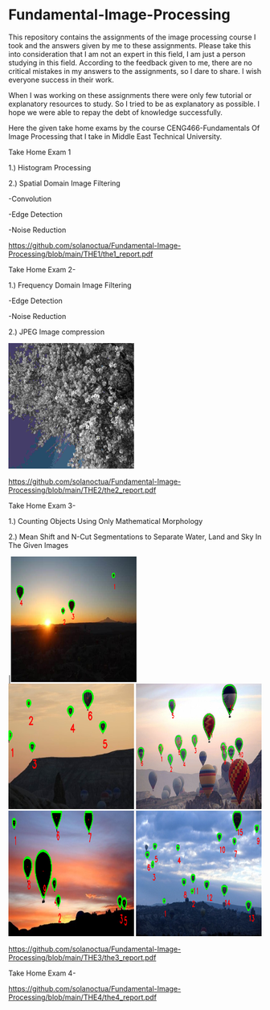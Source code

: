 # Fundamental-Image-Processing
This repository contains the assignments of the image processing course I took and the answers given by me to these assignments. Please take this into consideration that I am not an expert in this field, I am just a person studying in this field. According to the feedback given to me, there are no critical mistakes in my answers to the assignments, so I dare to share. I wish everyone success in their work.

When I was working on these assignments there were only few tutorial or explanatory resources to study. So I tried to be as explanatory as possible. I hope we were able to repay the debt of knowledge successfully.

Here the given take home exams by the course CENG466-Fundamentals Of Image Processing that I take in Middle East Technical University.

Take Home Exam 1

1.) Histogram Processing

2.) Spatial Domain Image Filtering

-Convolution

-Edge Detection

-Noise Reduction

https://github.com/solanoctua/Fundamental-Image-Processing/blob/main/THE1/the1_report.pdf 

Take Home Exam 2-

1.) Frequency Domain Image Filtering

-Edge Detection

-Noise Reduction

2.) JPEG Image compression

<img src="https://github.com/solanoctua/Fundamental-Image-Processing/blob/main/THE2/compression_outputs/reconstructed%200.10.png" width="250" height="250">



https://github.com/solanoctua/Fundamental-Image-Processing/blob/main/THE2/the2_report.pdf 

Take Home Exam 3-

1.) Counting Objects Using Only Mathematical Morphology

2.) Mean Shift and N-Cut Segmentations to Separate Water, Land and Sky In The
Given Images

|<img src="https://github.com/solanoctua/Fundamental-Image-Processing/blob/main/THE3/part1_outputs/A1_Threshold50_opened_result.png" width="250" height="250">
<img src="https://github.com/solanoctua/Fundamental-Image-Processing/blob/main/THE3/part1_outputs/A2_Threshold100_opened_result.png" width="250" height="250">
<img src="https://github.com/solanoctua/Fundamental-Image-Processing/blob/main/THE3/part1_outputs/A3_Threshold160_closed_result.png" width="250" height="250">
<img src="https://github.com/solanoctua/Fundamental-Image-Processing/blob/main/THE3/part1_outputs/A4_Threshold50_opened_result.png" width="250" height="250">
<img src="https://github.com/solanoctua/Fundamental-Image-Processing/blob/main/THE3/part1_outputs/A5_Threshold80_opened_result.png" width="250" height="250">

https://github.com/solanoctua/Fundamental-Image-Processing/blob/main/THE3/the3_report.pdf 

Take Home Exam 4-

https://github.com/solanoctua/Fundamental-Image-Processing/blob/main/THE4/the4_report.pdf 
